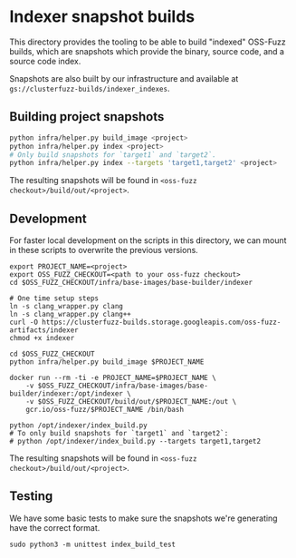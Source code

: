 # Indexer snapshot builds

This directory provides the tooling to be able to build "indexed" OSS-Fuzz
builds, which are snapshots which provide the binary, source code, and a source
code index.

Snapshots are also built by our infrastructure and available at
`gs://clusterfuzz-builds/indexer_indexes`.

## Building project snapshots

```bash
python infra/helper.py build_image <project>
python infra/helper.py index <project>
# Only build snapshots for `target1` and `target2`.
python infra/helper.py index --targets 'target1,target2' <project>
```

The resulting snapshots will be found in `<oss-fuzz checkout>/build/out/<project>`.

## Development

For faster local development on the scripts in this directory, we can mount in
these scripts to overwrite the previous versions.

```
export PROJECT_NAME=<project>
export OSS_FUZZ_CHECKOUT=<path to your oss-fuzz checkout>
cd $OSS_FUZZ_CHECKOUT/infra/base-images/base-builder/indexer

# One time setup steps
ln -s clang_wrapper.py clang
ln -s clang_wrapper.py clang++
curl -O https://clusterfuzz-builds.storage.googleapis.com/oss-fuzz-artifacts/indexer
chmod +x indexer

cd $OSS_FUZZ_CHECKOUT
python infra/helper.py build_image $PROJECT_NAME

docker run --rm -ti -e PROJECT_NAME=$PROJECT_NAME \
    -v $OSS_FUZZ_CHECKOUT/infra/base-images/base-builder/indexer:/opt/indexer \
    -v $OSS_FUZZ_CHECKOUT/build/out/$PROJECT_NAME:/out \
    gcr.io/oss-fuzz/$PROJECT_NAME /bin/bash

python /opt/indexer/index_build.py
# To only build snapshots for `target1` and `target2`:
# python /opt/indexer/index_build.py --targets target1,target2
```

The resulting snapshots will be found in `<oss-fuzz checkout>/build/out/<project>`.

## Testing

We have some basic tests to make sure the snapshots we're generating have the correct format.

```
sudo python3 -m unittest index_build_test
```